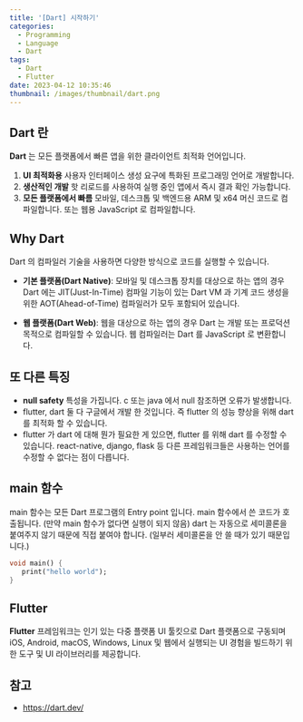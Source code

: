 ```yaml
---
title: '[Dart] 시작하기'
categories:
  - Programming
  - Language
  - Dart
tags:
  - Dart
  - Flutter
date: 2023-04-12 10:35:46
thumbnail: /images/thumbnail/dart.png
---
```


## Dart 란

**Dart** 는 모든 플랫폼에서 빠른 앱을 위한 클라이언트 최적화 언어입니다.

1. **UI 최적화용**
   사용자 인터페이스 생성 요구에 특화된 프로그래밍 언어로 개발합니다.
   <br/>
2. **생산적인 개발**
   핫 리로드를 사용하여 실행 중인 앱에서 즉시 결과 확인 가능합니다.
   <br/>
3. **모든 플랫폼에서 빠름**
   모바일, 데스크톱 및 백엔드용 ARM 및 x64 머신 코드로 컴파일합니다. 또는 웹용 JavaScript 로 컴파일합니다.

## Why Dart

Dart 의 컴파일러 기술을 사용하면 다양한 방식으로 코드를 실행할 수 있습니다.

- **기본 플랫폼(Dart Native)**: 모바일 및 데스크톱 장치를 대상으로 하는 앱의 경우 Dart 에는 JIT(Just-In-Time) 컴파일 기능이 있는 Dart VM 과 기계 코드 생성을 위한 AOT(Ahead-of-Time) 컴파일러가 모두 포함되어 있습니다.

- **웹 플랫폼(Dart Web)**: 웹을 대상으로 하는 앱의 경우 Dart 는 개발 또는 프로덕션 목적으로 컴파일할 수 있습니다. 웹 컴파일러는 Dart 를 JavaScript 로 변환합니다.

## 또 다른 특징

- **null safety** 특성을 가집니다. c 또는 java 에서 null 참조하면 오류가 발생합니다.
- flutter, dart 둘 다 구글에서 개발 한 것입니다. 즉 flutter 의 성능 향상을 위해 dart 를 최적화 할 수 있습니다.
- flutter 가 dart 에 대해 뭔가 필요한 게 있으면, flutter 를 위해 dart 를 수정할 수 있습니다. react-native, django, flask 등 다른 프레임워크들은 사용하는 언어를 수정할 수 없다는 점이 다릅니다.

## main 함수

main 함수는 모든 Dart 프로그램의 Entry point 입니다.
main 함수에서 쓴 코드가 호출됩니다. (만약 main 함수가 없다면 실행이 되지 않음)
dart 는 자동으로 세미콜론을 붙여주지 않기 때문에 직접 붙여야 합니다. (일부러 세미콜론을 안 쓸 때가 있기 때문입니다.)

```dart
void main() {
   print("hello world");
}
```

## Flutter

**Flutter** 프레임워크는 인기 있는 다중 플랫폼 UI 툴킷으로 Dart 플랫폼으로 구동되며 iOS, Android, macOS, Windows, Linux 및 웹에서 실행되는 UI 경험을 빌드하기 위한 도구 및 UI 라이브러리를 제공합니다.

## 참고

- https://dart.dev/
